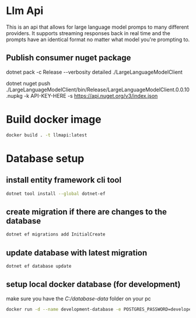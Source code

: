 # Llm Api
This is an api that allows for large language model promps to many different providers.
It supports streaming responses back in real time and the prompts have an identical format no matter what model you're prompting to.


## Publish consumer nuget package
dotnet pack -c Release --verbosity detailed ./LargeLanguageModelClient

dotnet nuget push ./LargeLanguageModelClient/bin/Release/LargeLanguageModelClient.0.0.10.nupkg -k API-KEY-HERE -s https://api.nuget.org/v3/index.json

# Build docker image
```bash
docker build . -t llmapi:latest
```

# Database setup

## install entity framework cli tool
```bash
dotnet tool install --global dotnet-ef
```

## create migration if there are changes to the database
```bash
dotnet ef migrations add InitialCreate
```

## update database with latest migration
```bash
dotnet ef database update
```

## setup local docker database (for development)
make sure you have the *C:/database-data* folder on your pc

```bash
docker run -d --name development-database -e POSTGRES_PASSWORD=developer-password -v C:/database-data:/var/lib/postgresql/data --restart always -p 5432:5432 postgres
```